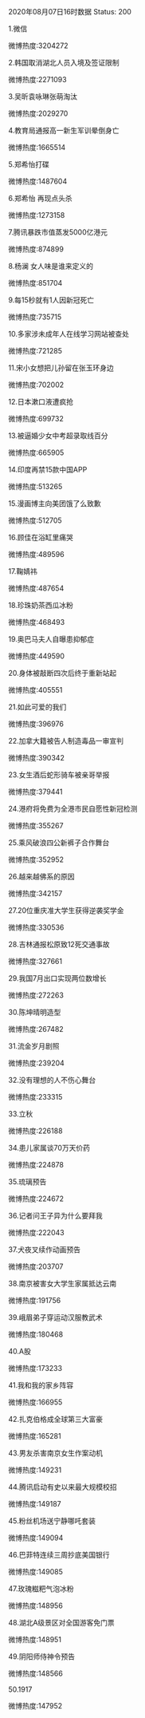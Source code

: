 2020年08月07日16时数据
Status: 200

1.微信

微博热度:3204272

2.韩国取消湖北人员入境及签证限制

微博热度:2271093

3.吴昕袁咏琳张萌淘汰

微博热度:2029270

4.教育局通报高一新生军训晕倒身亡

微博热度:1665514

5.郑希怡打碟

微博热度:1487604

6.郑希怡 再现点头杀

微博热度:1273158

7.腾讯暴跌市值蒸发5000亿港元

微博热度:874899

8.杨澜 女人味是谁来定义的

微博热度:851704

9.每15秒就有1人因新冠死亡

微博热度:735715

10.多家涉未成年人在线学习网站被查处

微博热度:721285

11.宋小女想把儿孙留在张玉环身边

微博热度:702002

12.日本漱口液遭疯抢

微博热度:699732

13.被逼婚少女中考超录取线百分

微博热度:665905

14.印度再禁15款中国APP

微博热度:513265

15.漫画博主向美团饿了么致歉

微博热度:512705

16.顾佳在浴缸里痛哭

微博热度:489596

17.鞠婧祎

微博热度:487654

18.珍珠奶茶西瓜冰粉

微博热度:468493

19.奥巴马夫人自曝患抑郁症

微博热度:449590

20.身体被敲断四次后终于重新站起

微博热度:405551

21.如此可爱的我们

微博热度:396976

22.加拿大籍被告人制造毒品一审宣判

微博热度:390342

23.女生酒后蛇形骑车被亲哥举报

微博热度:379441

24.港府将免费为全港市民自愿性新冠检测

微博热度:355267

25.乘风破浪四公新裤子合作舞台

微博热度:352952

26.越来越佛系的原因

微博热度:342157

27.20位重庆准大学生获得逆袭奖学金

微博热度:330536

28.吉林通报松原致12死交通事故

微博热度:327661

29.我国7月出口实现两位数增长

微博热度:272263

30.陈坤晴明造型

微博热度:267482

31.流金岁月剧照

微博热度:239204

32.没有理想的人不伤心舞台

微博热度:233315

33.立秋

微博热度:226188

34.患儿家属谈70万天价药

微博热度:224878

35.琉璃预告

微博热度:224672

36.记者问王子异为什么要拜我

微博热度:222043

37.犬夜叉续作动画预告

微博热度:203707

38.南京被害女大学生家属抵达云南

微博热度:191756

39.峨眉弟子穿运动汉服教武术

微博热度:180468

40.A股

微博热度:173233

41.我和我的家乡阵容

微博热度:166955

42.扎克伯格成全球第三大富豪

微博热度:165281

43.男友杀害南京女生作案动机

微博热度:149231

44.腾讯启动有史以来最大规模校招

微博热度:149187

45.粉丝机场送宁静哪吒套装

微博热度:149094

46.巴菲特连续三周抄底美国银行

微博热度:149085

47.玫瑰糍粑气泡冰粉

微博热度:148956

48.湖北A级景区对全国游客免门票

微博热度:148951

49.阴阳师侍神令预告

微博热度:148566

50.1917

微博热度:147952

